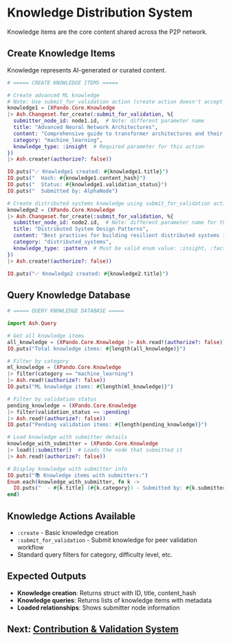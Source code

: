 # Knowledge Distribution System

Knowledge items are the core content shared across the P2P network.

## Create Knowledge Items

Knowledge represents AI-generated or curated content.

```elixir
# ===== CREATE KNOWLEDGE ITEMS =====

# Create advanced ML knowledge
# Note: Use submit_for_validation action (create action doesn't accept these parameters)
knowledge1 = (XPando.Core.Knowledge
|> Ash.Changeset.for_create(:submit_for_validation, %{
  submitter_node_id: node1.id,  # Note: different parameter name
  title: "Advanced Neural Network Architectures",
  content: "Comprehensive guide to transformer architectures and their applications in modern AI systems. Content must meet minimum length requirement.",
  category: "machine_learning",
  knowledge_type: :insight  # Required parameter for this action
})
|> Ash.create!(authorize?: false))

IO.puts("✅ Knowledge1 created: #{knowledge1.title}")
IO.puts("  Hash: #{knowledge1.content_hash}")
IO.puts("  Status: #{knowledge1.validation_status}")
IO.puts("  Submitted by: AlphaNode")

# Create distributed systems knowledge using submit_for_validation action
knowledge2 = (XPando.Core.Knowledge
|> Ash.Changeset.for_create(:submit_for_validation, %{
  submitter_node_id: node2.id,  # Note: different parameter name for this action
  title: "Distributed System Design Patterns",
  content: "Best practices for building resilient distributed systems including patterns for fault tolerance, scalability, and consistency.",
  category: "distributed_systems",
  knowledge_type: :pattern  # Must be valid enum value: :insight, :fact, :procedure, :pattern, :hypothesis, :observation
})
|> Ash.create!(authorize?: false))

IO.puts("✅ Knowledge2 created: #{knowledge2.title}")
```

## Query Knowledge Database

```elixir
# ===== QUERY KNOWLEDGE DATABASE =====

import Ash.Query

# Get all knowledge items
all_knowledge = (XPando.Core.Knowledge |> Ash.read!(authorize?: false))
IO.puts("Total knowledge items: #{length(all_knowledge)}")

# Filter by category
ml_knowledge = (XPando.Core.Knowledge 
|> filter(category == "machine_learning") 
|> Ash.read!(authorize?: false))
IO.puts("ML knowledge items: #{length(ml_knowledge)}")

# Filter by validation status
pending_knowledge = (XPando.Core.Knowledge 
|> filter(validation_status == :pending) 
|> Ash.read!(authorize?: false))
IO.puts("Pending validation items: #{length(pending_knowledge)}")

# Load knowledge with submitter details
knowledge_with_submitter = (XPando.Core.Knowledge 
|> load([:submitter])  # Loads the node that submitted it
|> Ash.read!(authorize?: false))

# Display knowledge with submitter info
IO.puts("📚 Knowledge items with submitters:")
Enum.each(knowledge_with_submitter, fn k ->
  IO.puts("  - #{k.title} (#{k.category}) - Submitted by: #{k.submitter.name}")
end)
```

## Knowledge Actions Available

- `:create` - Basic knowledge creation
- `:submit_for_validation` - Submit knowledge for peer validation workflow
- Standard query filters for category, difficulty level, etc.

## Expected Outputs

- **Knowledge creation**: Returns struct with ID, title, content_hash
- **Knowledge queries**: Returns lists of knowledge items with metadata
- **Loaded relationships**: Shows submitter node information

## Next: [Contribution & Validation System](06_contribution_validation.md)